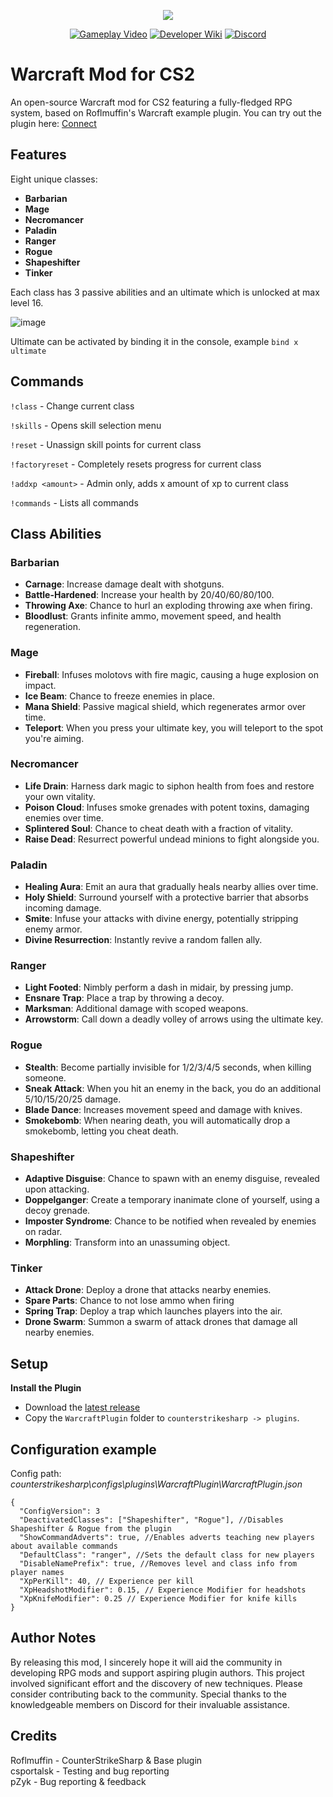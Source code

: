 <p align="center">
  <img src="https://github.com/user-attachments/assets/4f6fac3a-d098-4a41-8f46-2612e112529a">
</p>

<p align="center">
  <a href="https://www.youtube.com/watch?v=Z9HdF47zPss" target="_blank"><img src="https://img.shields.io/badge/Gameplay-Video-red?style=for-the-badge&logo=youtube" alt="Gameplay Video"></a>
  <a href="https://github.com/Wngui/CS2WarcraftMod/wiki" target="_blank"><img src="https://img.shields.io/badge/Developer-Wiki-blue?style=for-the-badge&logo=github" alt="Developer Wiki"></a>
  <a href="https://discord.gg/VvD8aUHCNW" target="_blank"><img src="https://img.shields.io/badge/Join-Discord-5865F2?style=for-the-badge&logo=discord&logoColor=white" alt="Discord"></a>
</p>

# Warcraft Mod for CS2

An open-source Warcraft mod for CS2 featuring a fully-fledged RPG system, based on Roflmuffin's Warcraft example plugin.
You can try out the plugin here: [Connect](https://cs2browser.com/connect/136.244.80.208:27015)

## Features

Eight unique classes:

- **Barbarian**
- **Mage**
- **Necromancer**
- **Paladin**
- **Ranger**
- **Rogue**
- **Shapeshifter**
- **Tinker**

Each class has 3 passive abilities and an ultimate which is unlocked at max level 16.

![image](https://github.com/user-attachments/assets/3a96b1ba-0173-4b3e-8e2a-43b1ac091247)

Ultimate can be activated by binding it in the console, example
     ```
     bind x ultimate
     ```


## Commands
```!class``` - Change current class

```!skills``` - Opens skill selection menu

```!reset``` - Unassign skill points for current class

```!factoryreset``` - Completely resets progress for current class

```!addxp <amount>``` - Admin only, adds x amount of xp to current class

```!commands``` - Lists all commands

## Class Abilities

### Barbarian

- **Carnage**: Increase damage dealt with shotguns.
- **Battle-Hardened**: Increase your health by 20/40/60/80/100.
- **Throwing Axe**: Chance to hurl an exploding throwing axe when firing.
- **Bloodlust**: Grants infinite ammo, movement speed, and health regeneration. 

### Mage

- **Fireball**: Infuses molotovs with fire magic, causing a huge explosion on impact.
- **Ice Beam**: Chance to freeze enemies in place.
- **Mana Shield**: Passive magical shield, which regenerates armor over time.
- **Teleport**: When you press your ultimate key, you will teleport to the spot you're aiming.

### Necromancer

- **Life Drain**: Harness dark magic to siphon health from foes and restore your own vitality.
- **Poison Cloud**: Infuses smoke grenades with potent toxins, damaging enemies over time.
- **Splintered Soul**: Chance to cheat death with a fraction of vitality.
- **Raise Dead**: Resurrect powerful undead minions to fight alongside you. 

### Paladin

- **Healing Aura**: Emit an aura that gradually heals nearby allies over time.
- **Holy Shield**: Surround yourself with a protective barrier that absorbs incoming damage.
- **Smite**: Infuse your attacks with divine energy, potentially stripping enemy armor.
- **Divine Resurrection**: Instantly revive a random fallen ally.

### Ranger

- **Light Footed**: Nimbly perform a dash in midair, by pressing jump.
- **Ensnare Trap**: Place a trap by throwing a decoy.
- **Marksman**: Additional damage with scoped weapons.
- **Arrowstorm**: Call down a deadly volley of arrows using the ultimate key.

### Rogue

- **Stealth**: Become partially invisible for 1/2/3/4/5 seconds, when killing someone.
- **Sneak Attack**: When you hit an enemy in the back, you do an additional 5/10/15/20/25 damage.
- **Blade Dance**: Increases movement speed and damage with knives.
- **Smokebomb**: When nearing death, you will automatically drop a smokebomb, letting you cheat death. 

### Shapeshifter

- **Adaptive Disguise**: Chance to spawn with an enemy disguise, revealed upon attacking.
- **Doppelganger**: Create a temporary inanimate clone of yourself, using a decoy grenade.
- **Imposter Syndrome**: Chance to be notified when revealed by enemies on radar.
- **Morphling**: Transform into an unassuming object.

### Tinker
- **Attack Drone**: Deploy a drone that attacks nearby enemies.
- **Spare Parts**: Chance to not lose ammo when firing 
- **Spring Trap**: Deploy a trap which launches players into the air.
- **Drone Swarm**: Summon a swarm of attack drones that damage all nearby enemies.

## Setup

**Install the Plugin**
   - Download the [latest release](https://github.com/Wngui/CS2WarcraftMod/releases/latest)
   - Copy the `WarcraftPlugin` folder to `counterstrikesharp -> plugins`.

## Configuration example
Config path: *counterstrikesharp\configs\plugins\WarcraftPlugin\WarcraftPlugin.json*
```jsonc
{
  "ConfigVersion": 3
  "DeactivatedClasses": ["Shapeshifter", "Rogue"], //Disables Shapeshifter & Rogue from the plugin
  "ShowCommandAdverts": true, //Enables adverts teaching new players about available commands
  "DefaultClass": "ranger", //Sets the default class for new players
  "DisableNamePrefix": true, //Removes level and class info from player names
  "XpPerKill": 40, // Experience per kill
  "XpHeadshotModifier": 0.15, // Experience Modifier for headshots
  "XpKnifeModifier": 0.25 // Experience Modifier for knife kills
}
```

## Author Notes

By releasing this mod, I sincerely hope it will aid the community in developing RPG mods and support aspiring plugin authors. This project involved significant effort and the discovery of new techniques. Please consider contributing back to the community. Special thanks to the knowledgeable members on Discord for their invaluable assistance.

## Credits

Roflmuffin - CounterStrikeSharp & Base plugin</br>
csportalsk - Testing and bug reporting</br>
pZyk - Bug reporting & feedback

